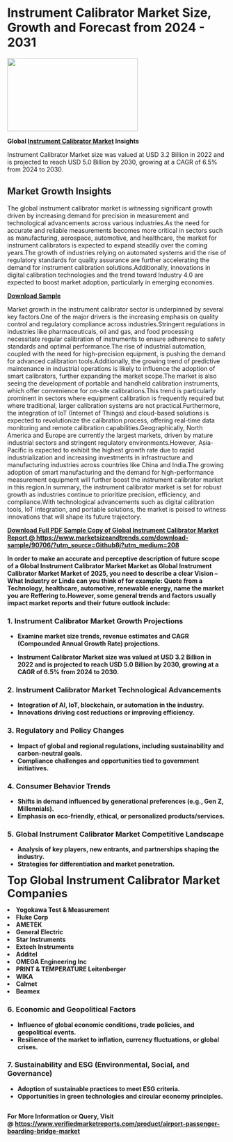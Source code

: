 <H1>Instrument Calibrator Market Size, Growth and Forecast from 2024 - 2031</H1><img class="aligncenter size-medium wp-image-584254" src="https://thirdeyenews.in/wp-content/uploads/2024/09/Global-Market-Research-300x168.jpeg" alt="" width="300" height="168" /><p><strong>Global&nbsp;<a href="https://www.marketsizeandtrends.com/download-sample/90706/?utm_source=Github8j?utm_medium=208">Instrument Calibrator Market</a> Insights</strong></p><p>Instrument Calibrator Market size was valued at USD 3.2 Billion in 2022 and is projected to reach USD 5.0 Billion by 2030, growing at a CAGR of 6.5% from 2024 to 2030.</p><p><h2>Market Growth Insights</h2> <p>The global instrument calibrator market is witnessing significant growth driven by increasing demand for precision in measurement and technological advancements across various industries.As the need for accurate and reliable measurements becomes more critical in sectors such as manufacturing, aerospace, automotive, and healthcare, the market for instrument calibrators is expected to expand steadily over the coming years.The growth of industries relying on automated systems and the rise of regulatory standards for quality assurance are further accelerating the demand for instrument calibration solutions.Additionally, innovations in digital calibration technologies and the trend toward Industry 4.0 are expected to boost market adoption, particularly in emerging economies.</p> <p><strong><a href="#">Download Sample</a></strong></p> <p>Market growth in the instrument calibrator sector is underpinned by several key factors.One of the major drivers is the increasing emphasis on quality control and regulatory compliance across industries.Stringent regulations in industries like pharmaceuticals, oil and gas, and food processing necessitate regular calibration of instruments to ensure adherence to safety standards and optimal performance.The rise of industrial automation, coupled with the need for high-precision equipment, is pushing the demand for advanced calibration tools.Additionally, the growing trend of predictive maintenance in industrial operations is likely to influence the adoption of smart calibrators, further expanding the market scope.The market is also seeing the development of portable and handheld calibration instruments, which offer convenience for on-site calibrations.This trend is particularly prominent in sectors where equipment calibration is frequently required but where traditional, larger calibration systems are not practical.Furthermore, the integration of IoT (Internet of Things) and cloud-based solutions is expected to revolutionize the calibration process, offering real-time data monitoring and remote calibration capabilities.Geographically, North America and Europe are currently the largest markets, driven by mature industrial sectors and stringent regulatory environments.However, Asia-Pacific is expected to exhibit the highest growth rate due to rapid industrialization and increasing investments in infrastructure and manufacturing industries across countries like China and India.The growing adoption of smart manufacturing and the demand for high-performance measurement equipment will further boost the instrument calibrator market in this region.In summary, the instrument calibrator market is set for robust growth as industries continue to prioritize precision, efficiency, and compliance.With technological advancements such as digital calibration tools, IoT integration, and portable solutions, the market is poised to witness innovations that will shape its future trajectory.</p> <p><strong><a href="#"></p><p><span class=""><strong>Download Full PDF Sample Copy of Global Instrument Calibrator Market Report</strong> @ <a href="https://www.marketsizeandtrends.com/download-sample/90706/?utm_source=Github8j?utm_medium=208" target="_blank">https://www.marketsizeandtrends.com/download-sample/90706/?utm_source=Github8j?utm_medium=208</a></span></p><p>In order to make an accurate and perceptive description of future scope of a Global&nbsp;Instrument Calibrator Market Market as Global&nbsp;Instrument Calibrator Market Market of 2025, you need to describe a clear Vision &ndash; What Industry or Linda can you think of for example: Quote from a Technology, healthcare, automotive, renewable energy, name the market you are Reffering to.However, some general trends and factors usually impact market reports and their future outlook include:</p><h3>1.&nbsp;<strong>Instrument Calibrator Market Growth Projections</strong></h3><ul><li>Examine market size trends, revenue estimates and CAGR (Compounded Annual Growth Rate) projections.</li><li><p>Instrument Calibrator Market size was valued at USD 3.2 Billion in 2022 and is projected to reach USD 5.0 Billion by 2030, growing at a CAGR of 6.5% from 2024 to 2030.</p></li></ul><h3>2.&nbsp;<strong>Instrument Calibrator Market Technological Advancements</strong></h3><ul><li>Integration of AI, IoT, blockchain, or automation in the industry.</li><li>Innovations driving cost reductions or improving efficiency.</li></ul><h3>3.&nbsp;<strong>Regulatory and Policy Changes</strong></h3><ul><li>Impact of global and regional regulations, including sustainability and carbon-neutral goals.</li><li>Compliance challenges and opportunities tied to government initiatives.</li></ul><h3>4.&nbsp;<strong>Consumer Behavior Trends</strong></h3><ul><li>Shifts in demand influenced by generational preferences (e.g., Gen Z, Millennials).</li><li>Emphasis on eco-friendly, ethical, or personalized products/services.</li></ul><h3>5.&nbsp;<strong>Global Instrument Calibrator Market Competitive Landscape</strong></h3><ul><li>Analysis of key players, new entrants, and partnerships shaping the industry.</li><li>Strategies for differentiation and market penetration.</li></ul><p data-pm-slice="1 1 []"><span style="color: inherit; font-family: inherit; font-size: 25px;">Top Global Instrument Calibrator Market Companies</span></p><div class="" data-test-id=""><p><li>Yogokawa Test & Measurement</li><li> Fluke Corp</li><li> AMETEK</li><li> General Electric</li><li> Star Instruments</li><li> Extech Instruments</li><li> Additel</li><li> OMEGA Engineering Inc</li><li> PRINT & TEMPERATURE Leitenberger</li><li> WIKA</li><li> Calmet</li><li> Beamex</li></p></div><h3>6.&nbsp;<strong>Economic and Geopolitical Factors</strong></h3><ul><li>Influence of global economic conditions, trade policies, and geopolitical events.</li><li>Resilience of the market to inflation, currency fluctuations, or global crises.</li></ul><h3>7.&nbsp;<strong>Sustainability and ESG (Environmental, Social, and Governance)</strong></h3><ul><li>Adoption of sustainable practices to meet ESG criteria.</li><li>Opportunities in green technologies and circular economy principles.</li></ul><h2><strong style="font-size: 14px;">For More Information or Query, Visit @&nbsp;</strong><a style="background-color: #ffffff; font-size: 14px;" href="https://www.marketsizeandtrends.com/report/instrument-calibrator-market/" target="_blank">https://www.verifiedmarketreports.com/product/airport-passenger-boarding-bridge-market</a></h2>